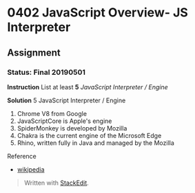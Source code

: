 # 0402 JavaScript Overview- JS Interpreter
## Assignment
### Status: Final 20190501

**Instruction**
List at least **5** *JavaScript Interpreter / Engine*

**Solution**
5 JavaScript Interpreter / Engine

 1. Chrome V8 from Google
 2. JavaScriptCore is Apple's engine
 3. SpiderMonkey is developed by Mozilla
 4. Chakra is the current engine of the Microsoft Edge
 5. Rhino, written fully in Java and managed by the Mozilla

Reference
 - [wikipedia](https://en.wikipedia.org/wiki/Comparison_of_JavaScript_engines)

> Written with [StackEdit](https://stackedit.io/).